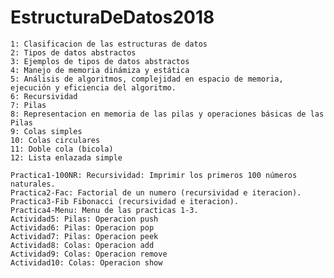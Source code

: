 # EstructuraDeDatos2018

    1: Clasificacion de las estructuras de datos
    2: Tipos de datos abstractos
    3: Ejemplos de tipos de datos abstractos
    4: Manejo de memoria dinámiza y estática
    5: Análisis de algoritmos, complejidad en espacio de memoria, ejecución y eficiencia del algoritmo.
    6: Recursividad
    7: Pilas
    8: Representacion en memoria de las pilas y operaciones básicas de las Pilas
    9: Colas simples
    10: Colas circulares
    11: Doble cola (bicola)
    12: Lista enlazada simple

    Practica1-100NR: Recursividad: Imprimir los primeros 100 números naturales.
    Practica2-Fac: Factorial de un numero (recursividad e iteracion).
    Practica3-Fib Fibonacci (recursividad e iteracion).
    Practica4-Menu: Menu de las practicas 1-3.
    Actividad5: Pilas: Operacion push
    Actividad6: Pilas: Operacion pop
    Actividad7: Pilas: Operacion peek
    Actividad8: Colas: Operacion add
    Actividad9: Colas: Operacion remove
    Actividad10: Colas: Operacion show 
